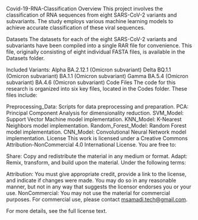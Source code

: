 Covid-19-RNA-Classification
Overview
This project involves the classification of RNA sequences from eight SARS-CoV-2 variants and subvariants. The study employs various machine learning models to achieve accurate classification of these viral sequences.

Datasets
The datasets for each of the eight SARS-CoV-2 variants and subvariants have been compiled into a single RAR file for convenience. This file, originally consisting of eight individual FASTA files, is available in the Datasets folder.

Included Variants:
Alpha
BA.2.12.1 (Omicron subvariant)
Delta
BQ.1.1 (Omicron subvariant)
BA.1.1 (Omicron subvariant)
Gamma
BA.5.4 (Omicron subvariant)
BA.4.6 (Omicron subvariant)
Code Files
The code for this research is organized into six key files, located in the Codes folder. These files include:

Preprocessing_Data: Scripts for data preprocessing and preparation.
PCA: Principal Component Analysis for dimensionality reduction.
SVM_Model: Support Vector Machine model implementation.
KNN_Model: K-Nearest Neighbors model implementation.
Random_Forest_Model: Random Forest model implementation.
CNN_Model: Convolutional Neural Network model implementation.
License
This work is licensed under a Creative Commons Attribution-NonCommercial 4.0 International License. You are free to:

Share: Copy and redistribute the material in any medium or format.
Adapt: Remix, transform, and build upon the material.
Under the following terms:

Attribution: You must give appropriate credit, provide a link to the license, and indicate if changes were made. You may do so in any reasonable manner, but not in any way that suggests the licensor endorses you or your use.
NonCommercial: You may not use the material for commercial purposes.
For commercial use, please contact msamadi.tech@gmail.com.



For more details, see the full license text.
